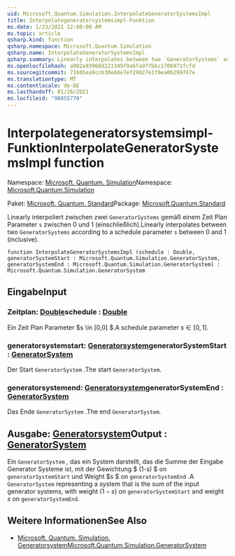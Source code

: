 ```yaml
---
uid: Microsoft.Quantum.Simulation.InterpolateGeneratorSystemsImpl
title: Interpolategeneratorsystemsimpl-Funktion
ms.date: 1/23/2021 12:00:00 AM
ms.topic: article
qsharp.kind: function
qsharp.namespace: Microsoft.Quantum.Simulation
qsharp.name: InterpolateGeneratorSystemsImpl
qsharp.summary: Linearly interpolates between two `GeneratorSystems` according to a schedule parameter `s` between 0 and 1 (inclusive).
ms.openlocfilehash: a902a93968d221349f9a6fa977bbc1706971fcfd
ms.sourcegitcommit: 71605ea9cc630e84e7ef29027e1f0ea06299747e
ms.translationtype: MT
ms.contentlocale: de-DE
ms.lasthandoff: 01/26/2021
ms.locfileid: "98855770"
---
```

# <a name="interpolategeneratorsystemsimpl-function"></a><span data-ttu-id="a1b9b-102">Interpolategeneratorsystemsimpl-Funktion</span><span class="sxs-lookup"><span data-stu-id="a1b9b-102">InterpolateGeneratorSystemsImpl function</span></span>

<span data-ttu-id="a1b9b-103">Namespace: [Microsoft. Quantum. Simulation](xref:Microsoft.Quantum.Simulation)</span><span class="sxs-lookup"><span data-stu-id="a1b9b-103">Namespace: [Microsoft.Quantum.Simulation](xref:Microsoft.Quantum.Simulation)</span></span>

<span data-ttu-id="a1b9b-104">Paket: [Microsoft. Quantum. Standard](https://nuget.org/packages/Microsoft.Quantum.Standard)</span><span class="sxs-lookup"><span data-stu-id="a1b9b-104">Package: [Microsoft.Quantum.Standard](https://nuget.org/packages/Microsoft.Quantum.Standard)</span></span>


<span data-ttu-id="a1b9b-105">Linearly interpoliert zwischen zwei `GeneratorSystems` gemäß einem Zeit Plan Parameter `s` zwischen 0 und 1 (einschließlich).</span><span class="sxs-lookup"><span data-stu-id="a1b9b-105">Linearly interpolates between two `GeneratorSystems` according to a schedule parameter `s` between 0 and 1 (inclusive).</span></span>

```qsharp
function InterpolateGeneratorSystemsImpl (schedule : Double, generatorSystemStart : Microsoft.Quantum.Simulation.GeneratorSystem, generatorSystemEnd : Microsoft.Quantum.Simulation.GeneratorSystem) : Microsoft.Quantum.Simulation.GeneratorSystem
```


## <a name="input"></a><span data-ttu-id="a1b9b-106">Eingabe</span><span class="sxs-lookup"><span data-stu-id="a1b9b-106">Input</span></span>

### <a name="schedule--double"></a><span data-ttu-id="a1b9b-107">Zeitplan: [Double](xref:microsoft.quantum.lang-ref.double)</span><span class="sxs-lookup"><span data-stu-id="a1b9b-107">schedule : [Double](xref:microsoft.quantum.lang-ref.double)</span></span>

<span data-ttu-id="a1b9b-108">Ein Zeit Plan Parameter $s \in [0,0] $.</span><span class="sxs-lookup"><span data-stu-id="a1b9b-108">A schedule parameter $s\in[0,1]$.</span></span>


### <a name="generatorsystemstart--generatorsystem"></a><span data-ttu-id="a1b9b-109">generatorsystemstart: [Generatorsystem](xref:Microsoft.Quantum.Simulation.GeneratorSystem)</span><span class="sxs-lookup"><span data-stu-id="a1b9b-109">generatorSystemStart : [GeneratorSystem](xref:Microsoft.Quantum.Simulation.GeneratorSystem)</span></span>

<span data-ttu-id="a1b9b-110">Der Start `GeneratorSystem` .</span><span class="sxs-lookup"><span data-stu-id="a1b9b-110">The start `GeneratorSystem`.</span></span>


### <a name="generatorsystemend--generatorsystem"></a><span data-ttu-id="a1b9b-111">generatorsystemend: [Generatorsystem](xref:Microsoft.Quantum.Simulation.GeneratorSystem)</span><span class="sxs-lookup"><span data-stu-id="a1b9b-111">generatorSystemEnd : [GeneratorSystem](xref:Microsoft.Quantum.Simulation.GeneratorSystem)</span></span>

<span data-ttu-id="a1b9b-112">Das Ende `GeneratorSystem` .</span><span class="sxs-lookup"><span data-stu-id="a1b9b-112">The end `GeneratorSystem`.</span></span>



## <a name="output--generatorsystem"></a><span data-ttu-id="a1b9b-113">Ausgabe: [Generatorsystem](xref:Microsoft.Quantum.Simulation.GeneratorSystem)</span><span class="sxs-lookup"><span data-stu-id="a1b9b-113">Output : [GeneratorSystem](xref:Microsoft.Quantum.Simulation.GeneratorSystem)</span></span>

<span data-ttu-id="a1b9b-114">Ein `GeneratorSystem` , das ein System darstellt, das die Summe der Eingabe Generator Systeme ist, mit der Gewichtung $ (1-s) $ on `generatorSystemStart` und Weight $s $ on `generatorSystemEnd` .</span><span class="sxs-lookup"><span data-stu-id="a1b9b-114">A `GeneratorSystem` representing a system that is the sum of the input generator systems, with weight $(1-s)$ on `generatorSystemStart` and weight $s$ on `generatorSystemEnd`.</span></span>

## <a name="see-also"></a><span data-ttu-id="a1b9b-115">Weitere Informationen</span><span class="sxs-lookup"><span data-stu-id="a1b9b-115">See Also</span></span>

- [<span data-ttu-id="a1b9b-116">Microsoft. Quantum. Simulation. Generatorsystem</span><span class="sxs-lookup"><span data-stu-id="a1b9b-116">Microsoft.Quantum.Simulation.GeneratorSystem</span></span>](xref:Microsoft.Quantum.Simulation.GeneratorSystem)